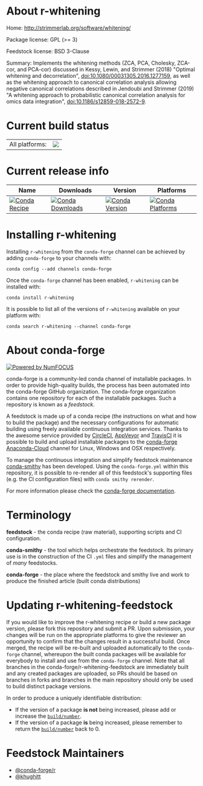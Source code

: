 About r-whitening
=================

Home: http://strimmerlab.org/software/whitening/

Package license: GPL (>= 3)

Feedstock license: BSD 3-Clause

Summary: Implements the whitening methods (ZCA, PCA, Cholesky, ZCA-cor, and PCA-cor) discussed in Kessy, Lewin, and Strimmer (2018) "Optimal whitening and decorrelation", <doi:10.1080/00031305.2016.1277159>, as well as the whitening approach to canonical correlation analysis allowing negative canonical correlations described in Jendoubi and Strimmer (2019) "A whitening approach to probabilistic canonical correlation analysis for omics data integration", <doi:10.1186/s12859-018-2572-9>.



Current build status
====================


<table><tr><td>All platforms:</td>
    <td>
      <a href="https://dev.azure.com/conda-forge/feedstock-builds/_build/latest?definitionId=7556&branchName=master">
        <img src="https://dev.azure.com/conda-forge/feedstock-builds/_apis/build/status/r-whitening-feedstock?branchName=master">
      </a>
    </td>
  </tr>
</table>

Current release info
====================

| Name | Downloads | Version | Platforms |
| --- | --- | --- | --- |
| [![Conda Recipe](https://img.shields.io/badge/recipe-r--whitening-green.svg)](https://anaconda.org/conda-forge/r-whitening) | [![Conda Downloads](https://img.shields.io/conda/dn/conda-forge/r-whitening.svg)](https://anaconda.org/conda-forge/r-whitening) | [![Conda Version](https://img.shields.io/conda/vn/conda-forge/r-whitening.svg)](https://anaconda.org/conda-forge/r-whitening) | [![Conda Platforms](https://img.shields.io/conda/pn/conda-forge/r-whitening.svg)](https://anaconda.org/conda-forge/r-whitening) |

Installing r-whitening
======================

Installing `r-whitening` from the `conda-forge` channel can be achieved by adding `conda-forge` to your channels with:

```
conda config --add channels conda-forge
```

Once the `conda-forge` channel has been enabled, `r-whitening` can be installed with:

```
conda install r-whitening
```

It is possible to list all of the versions of `r-whitening` available on your platform with:

```
conda search r-whitening --channel conda-forge
```


About conda-forge
=================

[![Powered by NumFOCUS](https://img.shields.io/badge/powered%20by-NumFOCUS-orange.svg?style=flat&colorA=E1523D&colorB=007D8A)](http://numfocus.org)

conda-forge is a community-led conda channel of installable packages.
In order to provide high-quality builds, the process has been automated into the
conda-forge GitHub organization. The conda-forge organization contains one repository
for each of the installable packages. Such a repository is known as a *feedstock*.

A feedstock is made up of a conda recipe (the instructions on what and how to build
the package) and the necessary configurations for automatic building using freely
available continuous integration services. Thanks to the awesome service provided by
[CircleCI](https://circleci.com/), [AppVeyor](https://www.appveyor.com/)
and [TravisCI](https://travis-ci.org/) it is possible to build and upload installable
packages to the [conda-forge](https://anaconda.org/conda-forge)
[Anaconda-Cloud](https://anaconda.org/) channel for Linux, Windows and OSX respectively.

To manage the continuous integration and simplify feedstock maintenance
[conda-smithy](https://github.com/conda-forge/conda-smithy) has been developed.
Using the ``conda-forge.yml`` within this repository, it is possible to re-render all of
this feedstock's supporting files (e.g. the CI configuration files) with ``conda smithy rerender``.

For more information please check the [conda-forge documentation](https://conda-forge.org/docs/).

Terminology
===========

**feedstock** - the conda recipe (raw material), supporting scripts and CI configuration.

**conda-smithy** - the tool which helps orchestrate the feedstock.
                   Its primary use is in the construction of the CI ``.yml`` files
                   and simplify the management of *many* feedstocks.

**conda-forge** - the place where the feedstock and smithy live and work to
                  produce the finished article (built conda distributions)


Updating r-whitening-feedstock
==============================

If you would like to improve the r-whitening recipe or build a new
package version, please fork this repository and submit a PR. Upon submission,
your changes will be run on the appropriate platforms to give the reviewer an
opportunity to confirm that the changes result in a successful build. Once
merged, the recipe will be re-built and uploaded automatically to the
`conda-forge` channel, whereupon the built conda packages will be available for
everybody to install and use from the `conda-forge` channel.
Note that all branches in the conda-forge/r-whitening-feedstock are
immediately built and any created packages are uploaded, so PRs should be based
on branches in forks and branches in the main repository should only be used to
build distinct package versions.

In order to produce a uniquely identifiable distribution:
 * If the version of a package **is not** being increased, please add or increase
   the [``build/number``](https://conda.io/docs/user-guide/tasks/build-packages/define-metadata.html#build-number-and-string).
 * If the version of a package **is** being increased, please remember to return
   the [``build/number``](https://conda.io/docs/user-guide/tasks/build-packages/define-metadata.html#build-number-and-string)
   back to 0.

Feedstock Maintainers
=====================

* [@conda-forge/r](https://github.com/conda-forge/r/)
* [@khughitt](https://github.com/khughitt/)

